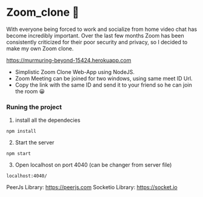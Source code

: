 ﻿# Zoom_clone 🚀
 
 
With everyone being forced to work and socialize from home video chat has become incredibly important. Over the last few months Zoom has been consistently criticized for their poor security and privacy, so I decided to make my own Zoom clone.

https://murmuring-beyond-15424.herokuapp.com


- Simplistic Zoom Clone Web-App using NodeJS.
- Zoom Meeting can be joined for two windows, using same meet ID Url.
- Copy the link with the same ID  and send it to your friend so he can join the room  😀



### Runing the project 

1. install all the dependecies

 
`npm install  `

2. Start the server 

`npm start `

3. Open localhost on port 4040 (can be changer from server file) 

`localhost:4040/`



PeerJs Library: https://peerjs.com
Socketio Library: https://socket.io
